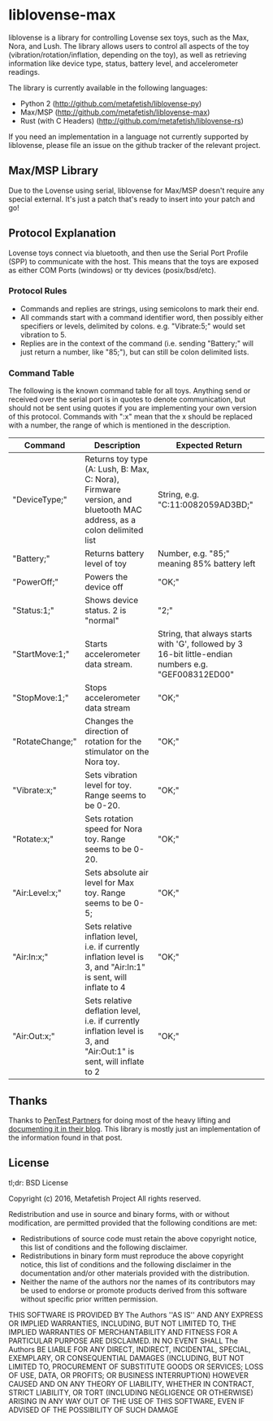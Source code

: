 # liblovense-max

liblovense is a library for controlling Lovense sex toys, such as the
Max, Nora, and Lush. The library allows users to control all aspects
of the toy (vibration/rotation/inflation, depending on the toy), as
well as retrieving information like device type, status, battery
level, and accelerometer readings.

The library is currently available in the following languages:

- Python 2 (http://github.com/metafetish/liblovense-py)
- Max/MSP (http://github.com/metafetish/liblovense-max)
- Rust (with C Headers) (http://github.com/metafetish/liblovense-rs)

If you need an implementation in a language not currently supported by
liblovense, please file an issue on the github tracker of the relevant
project.

## Max/MSP Library

Due to the Lovense using serial, liblovense for Max/MSP doesn't
require any special external. It's just a patch that's ready to insert
into your patch and go!

## Protocol Explanation

Lovense toys connect via bluetooth, and then use the Serial Port
Profile (SPP) to communicate with the host. This means that the toys
are exposed as either COM Ports (windows) or tty devices
(posix/bsd/etc). 

### Protocol Rules

* Commands and replies are strings, using semicolons to mark their end.
* All commands start with a command identifier word, then possibly
  either specifiers or levels, delimited by colons. e.g. "Vibrate:5;"
  would set vibration to 5.
* Replies are in the context of the command (i.e. sending "Battery;"
  will just return a number, like "85;"), but can still be colon
  delimited lists.

### Command Table

The following is the known command table for all toys. Anything send
or received over the serial port is in quotes to denote communication,
but should not be sent using quotes if you are implementing your own
version of this protocol. Commands with ":x" mean that the x should be
replaced with a number, the range of which is mentioned in the
description.

| Command         | Description                                                                                                         | Expected Return                                                                                      |
| --------------- | ------------------------------------------------------------------------------------------------------------------- | ---------------------------------------------------------------------------------------------------- |
| "DeviceType;"   | Returns toy type (A: Lush, B: Max, C: Nora), Firmware version, and bluetooth MAC address, as a colon delimited list | String, e.g. "C:11:0082059AD3BD;"                                                                    |
| "Battery;"      | Returns battery level of toy                                                                                        | Number, e.g. "85;" meaning 85% battery left                                                          |
| "PowerOff;"     | Powers the device off                                                                                               | "OK;"                                                                                                |
| "Status:1;"     | Shows device status. 2 is "normal"                                                                                  | "2;"                                                                                                 |
| "StartMove:1;"  | Starts accelerometer data stream.                                                                                   | String, that always starts with 'G', followed by 3 16-bit little-endian numbers e.g. "GEF008312ED00" |
| "StopMove:1;"   | Stops accelerometer data stream                                                                                     | "OK;"                                                                                                |
| "RotateChange;" | Changes the direction of rotation for the stimulator on the Nora toy.                                               | "OK;"                                                                                                |
| "Vibrate:x;"    | Sets vibration level for toy. Range seems to be 0-20.                                                               | "OK;"                                                                                                |
| "Rotate:x;"     | Sets rotation speed for Nora toy. Range seems to be 0-20.                                                           | "OK;"                                                                                                |
| "Air:Level:x;"  | Sets absolute air level for Max toy. Range seems to be 0-5;                                                         | "OK;"                                                                                                |
| "Air:In:x;"     | Sets relative inflation level, i.e. if currently inflation level is 3, and "Air:In:1" is sent, will inflate to 4    | "OK;"                                                                                                |
| "Air:Out:x;"    | Sets relative deflation level, i.e. if currently inflation level is 3, and "Air:Out:1" is sent, will inflate to 2   | "OK;"                                                                                                |


## Thanks

Thanks to [PenTest Partners](https://www.pentestpartners.com/) for
doing most of the heavy lifting and
[documenting it in their blog](https://www.pentestpartners.com/blog/dicking-around-with-dildos-how-to-drive-a-vibrator-with-realterm/).
This library is mostly just an implementation of the information found
in that post.

## License

tl;dr: BSD License

Copyright (c) 2016, Metafetish Project
All rights reserved.

Redistribution and use in source and binary forms, with or without
modification, are permitted provided that the following conditions are met:
* Redistributions of source code must retain the above copyright
  notice, this list of conditions and the following disclaimer.
* Redistributions in binary form must reproduce the above copyright
  notice, this list of conditions and the following disclaimer in the
  documentation and/or other materials provided with the distribution.
* Neither the name of the authors nor the names of its contributors
  may be used to endorse or promote products derived from this
  software without specific prior written permission.

THIS SOFTWARE IS PROVIDED BY The Authors ''AS IS'' AND ANY EXPRESS
OR IMPLIED WARRANTIES, INCLUDING, BUT NOT LIMITED TO, THE IMPLIED
WARRANTIES OF MERCHANTABILITY AND FITNESS FOR A PARTICULAR PURPOSE ARE
DISCLAIMED. IN NO EVENT SHALL The Authors BE LIABLE FOR ANY DIRECT,
INDIRECT, INCIDENTAL, SPECIAL, EXEMPLARY, OR CONSEQUENTIAL DAMAGES
(INCLUDING, BUT NOT LIMITED TO, PROCUREMENT OF SUBSTITUTE GOODS OR
SERVICES; LOSS OF USE, DATA, OR PROFITS; OR BUSINESS INTERRUPTION)
HOWEVER CAUSED AND ON ANY THEORY OF LIABILITY, WHETHER IN CONTRACT,
STRICT LIABILITY, OR TORT (INCLUDING NEGLIGENCE OR OTHERWISE) ARISING
IN ANY WAY OUT OF THE USE OF THIS SOFTWARE, EVEN IF ADVISED OF THE
POSSIBILITY OF SUCH DAMAGE


